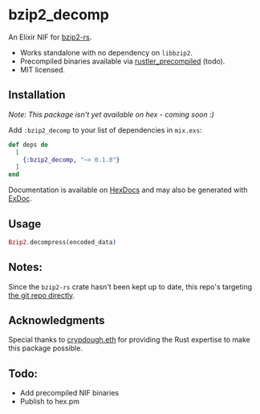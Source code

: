 # bzip2_decomp
An Elixir NIF for [bzip2-rs](https://github.com/paolobarbolini/bzip2-rs).
- Works standalone with no dependency on `libbzip2`.
- Precompiled binaries available via [rustler_precompiled](https://github.com/philss/rustler_precompiled) (todo).
- MIT licensed.

## Installation
*Note: This package isn't yet available on hex - coming soon :)*

Add `:bzip2_decomp` to your list of dependencies in `mix.exs`:

<!-- BEGIN: VERSION -->
```elixir
def deps do
  [
    {:bzip2_decomp, "~> 0.1.0"}
  ]
end
```
<!-- END: VERSION -->

Documentation is available on [HexDocs](https://hexdocs.pm/bzip2_decomp/readme.html) and may also be generated with [ExDoc](https://github.com/elixir-lang/ex_doc).

## Usage
```elixir
Bzip2.decompress(encoded_data)
```

## Notes:
Since the `bzip2-rs` crate hasn't been kept up to date, this repo's targeting [the git repo directly](native/bzip2_decomp/Cargo.toml).

## Acknowledgments
Special thanks to [crypdough.eth](https://github.com/crypdoughdoteth) for providing the Rust expertise to make this package possible.

## Todo:
- Add precompiled NIF binaries
- Publish to hex.pm

